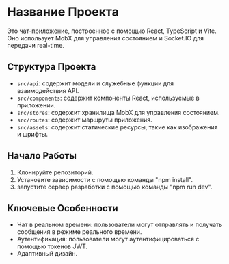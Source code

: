 # Название Проекта

Это чат-приложение, построенное с помощью React, TypeScript и Vite. Оно использует MobX для управления состоянием и Socket.IO для передачи real-time.

## Структура Проекта

- `src/api`: содержит модели и служебные функции для взаимодействия API.
- `src/components`: содержит компоненты React, используемые в приложении.
- `src/stores`: содержит хранилища MobX для управления состоянием.
- `src/routes`: содержит маршруты приложения.
- `src/assets`: содержит статические ресурсы, такие как изображения и шрифты.

## Начало Работы

1. Клонируйте репозиторий.
2. Установите зависимости с помощью команды "npm install".
3. запустите сервер разработки с помощью команды "npm run dev".

## Ключевые Особенности

- Чат в реальном времени: пользователи могут отправлять и получать сообщения в режиме реального времени.
- Аутентификация: пользователи могут аутентифицироваться с помощью токенов JWT.
- Адаптивный дизайн.

